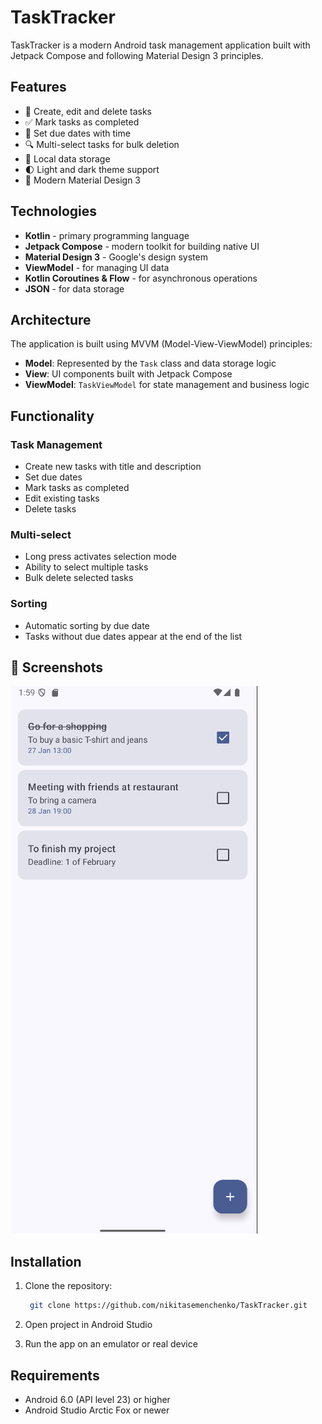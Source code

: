 # TaskTracker

TaskTracker is a modern Android task management application built with Jetpack Compose and following Material Design 3 principles.

## Features

- 📝 Create, edit and delete tasks
- ✅ Mark tasks as completed
- 📅 Set due dates with time
- 🔍 Multi-select tasks for bulk deletion
- 💾 Local data storage
- 🌓 Light and dark theme support
- 📱 Modern Material Design 3

## Technologies

- **Kotlin** - primary programming language
- **Jetpack Compose** - modern toolkit for building native UI
- **Material Design 3** - Google's design system
- **ViewModel** - for managing UI data
- **Kotlin Coroutines & Flow** - for asynchronous operations
- **JSON** - for data storage

## Architecture

The application is built using MVVM (Model-View-ViewModel) principles:
- **Model**: Represented by the `Task` class and data storage logic
- **View**: UI components built with Jetpack Compose
- **ViewModel**: `TaskViewModel` for state management and business logic

## Functionality

### Task Management
- Create new tasks with title and description
- Set due dates
- Mark tasks as completed
- Edit existing tasks
- Delete tasks

### Multi-select
- Long press activates selection mode
- Ability to select multiple tasks
- Bulk delete selected tasks

### Sorting
- Automatic sorting by due date
- Tasks without due dates appear at the end of the list

## 📸 Screenshots  

![App Screenshot](https://github.com/nikitasemenchenko/TaskTracker/blob/assets/Screenshot.png)  

## Installation

1. Clone the repository:
   ```bash
    git clone https://github.com/nikitasemenchenko/TaskTracker.git
    ```
3. Open project in Android Studio

4. Run the app on an emulator or real device

## Requirements

- Android 6.0 (API level 23) or higher
- Android Studio Arctic Fox or newer
